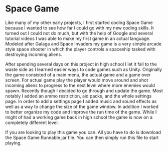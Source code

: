 # Space Game

Like many of my other early projects, I first started coding Space Game because I wanted to see how far I could go with my new coding skills. It turned out I could not do much, but with the help of Google and several  tutorial videos I was able to make my first game in an actual language. Modeled after Galaga and Space Invaders my game is a very simple arcade style space shooter in which the player controls a spaceship tasked with destroying incoming aliens. 

After spending several days on this project in high school I let it fall to the waste side as I learned easier ways to code games such as Unity. Originally the game consisted of a main menu, the actual game and a game over screen. For actual game play the player would move around and shot incoming aliens to progress to the next level where more enemies would spawn. Recently though I decided to go through and update the game. Most notably I added an ammo restriction, aid packs, and the whole settings page. In order to add a settings page I added music and sound effects as well as a way to change the size of the game window. In addition I worked to better organize my code and improve the run time of the game. While I might of had a working game back in high school the game is now on a completely different level.

If you are looking to play this game you can. All you have to do is download the Space Game Runnable.jar file. You can then simply run this file to start playing.
